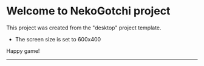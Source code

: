 # Welcome to NekoGotchi project

This project was created from the "desktop" project template.

- The screen size is set to 600x400

Happy game!

---
